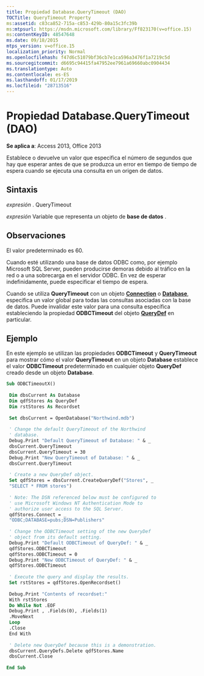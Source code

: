 ```yaml
---
title: Propiedad Database.QueryTimeout (DAO)
TOCTitle: QueryTimeout Property
ms:assetid: c83ca852-715a-c853-429b-80a15c3fc39b
ms:mtpsurl: https://msdn.microsoft.com/library/Ff823170(v=office.15)
ms:contentKeyID: 48547648
ms.date: 09/18/2015
mtps_version: v=office.15
localization_priority: Normal
ms.openlocfilehash: f47d6c51079bf36cb7e1ca596a3476f1a7219c5d
ms.sourcegitcommit: d6695c94415fa47952ee7961a69660abc0904434
ms.translationtype: Auto
ms.contentlocale: es-ES
ms.lasthandoff: 01/17/2019
ms.locfileid: "28713516"
---
```

# <a name="databasequerytimeout-property-dao"></a>Propiedad Database.QueryTimeout (DAO)


**Se aplica a**: Access 2013, Office 2013


Establece o devuelve un valor que especifica el número de segundos que hay que esperar antes de que se produzca un error en tiempo de tiempo de espera cuando se ejecuta una consulta en un origen de datos.

## <a name="syntax"></a>Sintaxis

*expresión* . QueryTimeout

*expresión* Variable que representa un objeto de **base de datos** .

## <a name="remarks"></a>Observaciones

El valor predeterminado es 60.

Cuando esté utilizando una base de datos ODBC como, por ejemplo Microsoft SQL Server, pueden producirse demoras debido al tráfico en la red o a una sobrecarga en el servidor ODBC. En vez de esperar indefinidamente, puede especificar el tiempo de espera.

Cuando se utiliza **QueryTimeout** con un objeto **[Connection](connection-object-dao.md)** o **[Database](database-object-dao.md)**, especifica un valor global para todas las consultas asociadas con la base de datos. Puede invalidar este valor para una consulta específica estableciendo la propiedad **ODBCTimeout** del objeto **[QueryDef](querydef-object-dao.md)** en particular.

## <a name="example"></a>Ejemplo

En este ejemplo se utilizan las propiedades **ODBCTimeout** y **QueryTimeout** para mostrar cómo el valor **QueryTimeout** en un objeto **Database** establece el valor **ODBCTimeout** predeterminado en cualquier objeto **QueryDef** creado desde un objeto **Database**.

```vb 
Sub ODBCTimeoutX() 
 
 Dim dbsCurrent As Database 
 Dim qdfStores As QueryDef 
 Dim rstStores As Recordset 
 
 Set dbsCurrent = OpenDatabase("Northwind.mdb") 
 
 ' Change the default QueryTimeout of the Northwind 
 ' database. 
 Debug.Print "Default QueryTimeout of Database: " & _ 
 dbsCurrent.QueryTimeout 
 dbsCurrent.QueryTimeout = 30 
 Debug.Print "New QueryTimeout of Database: " & _ 
 dbsCurrent.QueryTimeout 
 
 ' Create a new QueryDef object. 
 Set qdfStores = dbsCurrent.CreateQueryDef("Stores", _ 
 "SELECT * FROM stores") 
 
 ' Note: The DSN referenced below must be configured to 
 ' use Microsoft Windows NT Authentication Mode to 
 ' authorize user access to the SQL Server. 
 qdfStores.Connect = _ 
 "ODBC;DATABASE=pubs;DSN=Publishers" 
 
 ' Change the ODBCTimeout setting of the new QueryDef 
 ' object from its default setting. 
 Debug.Print "Default ODBCTimeout of QueryDef: " & _ 
 qdfStores.ODBCTimeout 
 qdfStores.ODBCTimeout = 0 
 Debug.Print "New ODBCTimeout of QueryDef: " & _ 
 qdfStores.ODBCTimeout 
 
 ' Execute the query and display the results. 
 Set rstStores = qdfStores.OpenRecordset() 
 
 Debug.Print "Contents of recordset:" 
 With rstStores 
 Do While Not .EOF 
 Debug.Print , .Fields(0), .Fields(1) 
 .MoveNext 
 Loop 
 .Close 
 End With 
 
 ' Delete new QueryDef because this is a demonstration. 
 dbsCurrent.QueryDefs.Delete qdfStores.Name 
 dbsCurrent.Close 
 
End Sub 
 
```

